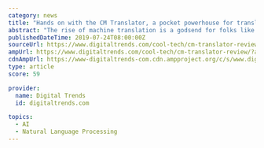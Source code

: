 ```yaml
---
category: news
title: "Hands on with the CM Translator, a pocket powerhouse for translation"
abstract: "The rise of machine translation is a godsend for folks like me, too lazy to learn a second language, but quick to grasp the utility of knowing one. At first blush, the CM Translator from Cheetah Mobile seems like the answer to every traveler’s dream ..."
publishedDateTime: 2019-07-24T08:00:00Z
sourceUrl: https://www.digitaltrends.com/cool-tech/cm-translator-review/
ampUrl: https://www.digitaltrends.com/cool-tech/cm-translator-review/?amp
cdnAmpUrl: https://www-digitaltrends-com.cdn.ampproject.org/c/s/www.digitaltrends.com/cool-tech/cm-translator-review/?amp
type: article
score: 59

provider:
  name: Digital Trends
  id: digitaltrends.com

topics:
  - AI
  - Natural Language Processing
---
```

